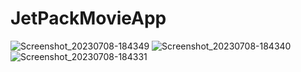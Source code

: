 
 
 # JetPackMovieApp
 ![Screenshot_20230708-184349](https://github.com/KENNETHCHERUIYOTKIPLIMO/JetPackMovieApp/assets/102832304/a98bdd56-f5b9-4222-8f90-4e50fb5e0a34)
![Screenshot_20230708-184340](https://github.com/KENNETHCHERUIYOTKIPLIMO/JetPackMovieApp/assets/102832304/296d5686-05e8-4faa-88a1-22ccecfd8be8)
![Screenshot_20230708-184331](https://github.com/KENNETHCHERUIYOTKIPLIMO/JetPackMovieApp/assets/102832304/38fa2934-b6cb-4211-a982-99d332e95cbb)
